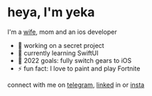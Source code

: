 # heya, I'm yeka
I'm a [wife](https://github.com/shalamowww), mom and an ios developer

- 🔭 working on a secret project
- 🌱 currently learning SwiftUI
- 🥅 2022 goals: fully switch gears to iOS
- ⚡ fun fact: I love to paint and play Fortnite

connect with me on [telegram][telegram], [linked][linkedin] in or [insta][instagram]

[telegram]: https://t.me/kotiknalune
[instagram]: https://instagram.com/kotik.na.lune
[linkedin]: https://www.linkedin.com/in/kotiknalune/
